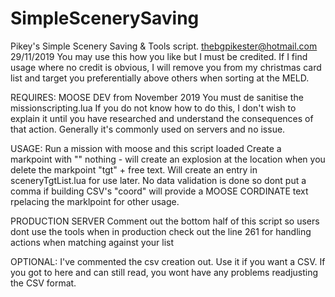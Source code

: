 # SimpleScenerySaving
Pikey's Simple Scenery Saving & Tools script.
thebgpikester@hotmail.com 29/11/2019
You may use this how you like but I must be credited. If I find usage where no credit is obvious, I will remove you from my christmas card list and target you preferentially above others when sorting at the MELD.

REQUIRES:
MOOSE DEV from November 2019
You must de sanitise the missionscripting.lua If you do not know how to do this, I don't wish to explain it until  you have researched and understand the consequences of that action. Generally it's commonly used on servers and no issue.

USAGE:
Run a mission with moose and this script loaded
Create a markpoint with
"" nothing - will create an explosion at the location when you delete the markpoint
"tgt" + free text. Will create an entry in sceneryTgtList.lua for use later. No data validation is done so dont put a comma if building CSV's
"coord" will provide a MOOSE CORDINATE text rpelacing the marklpoint for other usage.

PRODUCTION SERVER
Comment out the bottom half of this script so users dont use the tools when in production check out the line 261 for handling actions when matching against your list

OPTIONAL:
I've commented the csv creation out. Use it if you want a CSV. If you got to here and can still read, you wont have any problems readjusting the CSV format.


